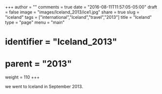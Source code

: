 +++
author = ""
comments = true
date = "2016-08-11T11:57:05-05:00"
draft = false
image = "images/Iceland_2013/ice1.jpg"
share = true
slug = "iceland"
tags = ["international","Iceland","travel","2013"]
title = "Iceland"
type = "page"
menu = "main"
# identifier = "Iceland_2013"
# parent = "2013"
weight = 110
+++

we went to Iceland in September 2013.
